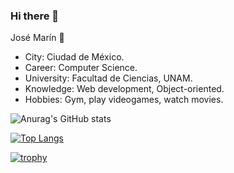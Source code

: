 <!--**Jose2432/Jose2432** is a ✨ _special_ ✨ repository because its `README.md` (this file) appears on your GitHub profile.

Here are some ideas to get you started:-->

### Hi there 👋

José Marín 🌴
- City: Ciudad de México.
- Career: Computer Science.
- University: Facultad de Ciencias, UNAM.
- Knowledge: Web development, Object-oriented.
- Hobbies: Gym, play videogames, watch movies.

![Anurag's GitHub stats](https://github-readme-stats.vercel.app/api?username=Jose2432&show_icons=true&theme=radical)


[![Top Langs](https://github-readme-stats.vercel.app/api/top-langs/?username=Jose2432)](https://github.com/Jose2432/github-readme-stats)

[![trophy](https://github-profile-trophy.vercel.app/?username=Jose2432)](https://github.com/Jose2432/github-profile-trophy)
